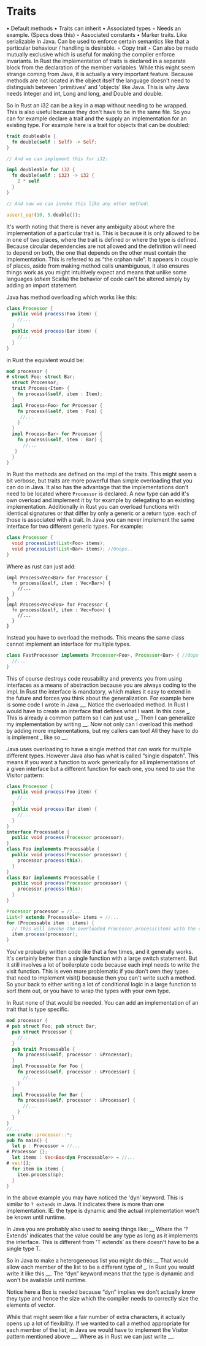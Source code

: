 # Traits
  • Default methods
  • Traits can inherit
  • Associated types
    ◦ Needs an example. (Specs does this)
    ◦ Associated constants
  • Marker traits. Like serializable in Java. Can be used to enforce certain semantics like that a particular behaviour / handling is desirable. 
    ◦ Copy trait
    ◦ Can also be made mutually exclusive which is useful for making the compiler enforce invariants. 
In Rust the implementation of traits is declared in a separate block from the declaration of the member variables. While this might seem strange coming from Java, it is actually a very important feature. Because methods are not located in the object itself the language doesn't need to distinguish between 'primitives’ and 'objects’ like Java. This is why Java needs Integer and int, Long and long, and Double and double. 

So in Rust an i32 can be a key in a map without needing to be wrapped. This is also useful because they don't have to be in the same file. So you can for example declare a trait and the supply an implementation for an existing type. For example here is a trait for objects that can be doubled:
```rust
trait doubleable {
  fn double(self : Self) -> Self;
}

// And we can implement this for i32:

impl doubleable for i32 {
  fn double(self : i32) -> i32 {
    2 * self
  }
}

// And now we can invoke this like any other method:

assert_eq!(10, 5.double());
```
It's worth noting that there is never any ambiguity about where the implementation of a particular trait is. This is because it is only allowed to be in one of two places, where the trait is defined or where the type is defined. Because circular dependencies are not allowed and the definition will need to depend on both, the one that depends on the other must contain the implementation. This is referred to as “the orphan rule”. It appears in couple of places, aside from making method calls unambiguous, it also ensures things work as you might intuitively expect and means that unlike some languages (*ahem* Scalla) the behavior of code can't be altered simply by adding an import statement.


Java has method overloading which works like this:
```java
class Processor {
  public void process(Foo item) {
    //...
  }
  public void process(Bar item) {
    //...
  }
}
```
in Rust the equivlent would be:
```rust
mod processor {
# struct Foo; struct Bar;
  struct Processor;
  trait Process<Item> {
    fn process(&self, item : Item);  
  }
  impl Process<Foo> for Processor {
    fn process(&self, item : Foo) {
     //...
    }
  }
  impl Process<Bar> for Processor {
    fn process(&self, item : Bar) {
      //...
   }
  }
}
```
In Rust the methods are defined on the impl of the traits. This might seem a bit verbose, but traits are more powerful than simple overloading that you can do in Java. It also has the advantage that the implementations don't need to be located where `Processor` is declared. A new type can add it's own overload and implement it by for example by delegating to an existing implementation. Additionally in Rust you can overload functions with identical signatures or that differ by only a generic or a return type. each of those is associated with a trait. In Java you can never implement the same interface for two different generic types. For example:
```java
class Processor {
  void processList(List<Foo> items);
  void processList(List<Bar> items); //Ooops..
}
```
Where as rust can just add:
```rust,ignore
impl Process<Vec<Bar> for Processor {
  fn process(&self, item : Vec<Bar>) {
    //...
  }
}
impl Process<Vec<Foo> for Processor {
  fn process(&self, item : Vec<Foo>) {
    //...
  }
}
```
Instead you have to overload the methods. This means the same class cannot implement an interface for multiple types.
```java
class FastProcessor implements Processor<Foo>, Processor<Bar> { //Oops not allowed...
  //...
}
```
This of course destroys code reusability and prevents you from using interfaces as a means of abstraction because you are always coding to the impl. In Rust the interface is mandatory, which makes it easy to extend in the future and forces you think about the generalization. For example here is some code I wrote in Java __. Notice the overloaded method. In Rust I would have to create an interface that defines what I want. In this case _. This is already a common pattern so I can just use _. Then I can generalize my implementation by writing __. Now not only can I overload this method by adding more implementations, but my callers can too! All they have to do is implement _ like so __.


Java uses overloading to have a single method that can work for multiple different types. However Java also has what is called “single dispatch”. This means if you want a function to work generically for all implementations of a given interface but a different function for each one, you need to use the Visitor pattern:
```java
class Processor {
  public void process(Foo item) {
    //...
  }
  public void process(Bar item) {
    //...
  }
}
interface Processable {
  public void process(Processor processor);
}
class Foo implements Processable {
  public void process(Processor processor) {
    processor.process(this);
  }
}
class Bar implements Processable {
  public void process(Processor processor) {
    processor.process(this);
  }
}

Processor processor = //...
List<? extends Processable> items = //...
for (Processable item : items) {
  // This will invoke the overloaded Processor.process(item) with the correct type.
  item.process(processor); 
}
```
You’ve probably written code like that a few times, and it generally works. It's certainly better than a single function with a large switch statement. But it still involves a lot of boilerplate code because each impl needs to write the visit function.
This is even more problematic if you don't own they types that need to implement visit() because then you can't write such a method. So your back to either writing a lot of conditional logic in a large function to sort them out, or you have to wrap the types with your own type.

In Rust none of that would be needed. You can add an implementation of an trait that is type specific. 
```rust
mod processor {
# pub struct Foo; pub struct Bar;
  pub struct Processor {
    //...
  }
  pub trait Processable {
    fn process(&self, processor : &Processor);  
  }
  impl Processable for Foo {
    fn process(&self, processor : &Processor) {
      //...
    }
  }
  impl Processable for Bar {
    fn process(&self, processor : &Processor) {
      //...
    }
  }
}
//...
use crate::processor::*;
pub fn main() {
  let p : Processor = //...
# Processor {};
  let items : Vec<Box<dyn Processable>> = //...
# vec![];
  for item in items {
    item.process(&p);
  }
}
```
In the above example you may have noticed the 'dyn’ keyword. This is similar to `? extends` in Java. It indicates there is more than one implementation. IE: the type is dynamic and the actual implementation won't be known until runtime.

In Java you are probably also used to seeing things like:
__
Where the ‘? Extends’ indicates that the value could be any type as long as it implements the interface. This is different from 'T extends’ as there doesn't have to be a single type T. 

So in Java to make a heterogeneous list you might do this:__ That would allow each member of the list to be a different type of _. In Rust you would write it like this __. The “dyn” keyword means that the type is dynamic and won't be available until runtime. 

Notice here a Box is needed because “dyn” implies we don't actually know they type and hence the size which the compiler needs to correctly size the elements of vector.

While that might seem like a fair number of extra characters, it actually opens up a lot of flexibility. If we wanted to call a method appropriate for each member of the list, in Java we would have to implement the Visitor pattern mentioned above __. Where as in Rust we can just write __.